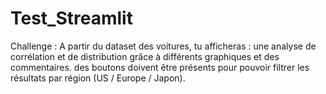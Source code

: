 # Test_Streamlit
Challenge : A partir du dataset des voitures, tu afficheras :  une analyse de corrélation et de distribution grâce à différents graphiques et des commentaires. des boutons doivent être présents pour pouvoir filtrer les résultats par région (US / Europe / Japon).

